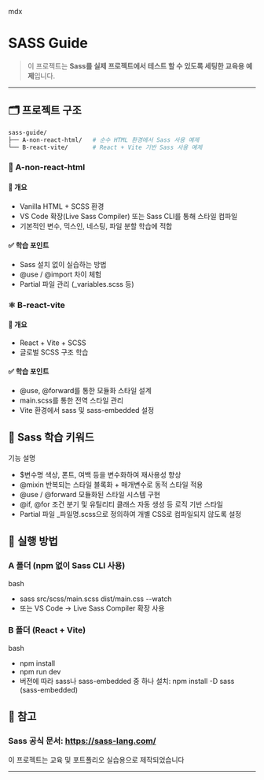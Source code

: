 mdx

# SASS Guide

> 이 프로젝트는 **Sass를 실제 프로젝트에서 테스트 할 수 있도록 세팅한 교육용 예제**입니다.

---

## 🗂️ 프로젝트 구조

```bash
sass-guide/
├── A-non-react-html/   # 순수 HTML 환경에서 Sass 사용 예제
└── B-react-vite/       # React + Vite 기반 Sass 사용 예제
```

### 🔰 A-non-react-html

#### 📌 개요

* Vanilla HTML + SCSS 환경
* VS Code 확장(Live Sass Compiler) 또는 Sass CLI를 통해 스타일 컴파일
* 기본적인 변수, 믹스인, 네스팅, 파일 분할 학습에 적합

#### ✅ 학습 포인트

* Sass 설치 없이 실습하는 방법
* @use / @import 차이 체험
* Partial 파일 관리 (\_variables.scss 등)

### ⚛️ B-react-vite

#### 📌 개요

* React + Vite + SCSS
* 글로벌 SCSS 구조 학습

#### ✅ 학습 포인트

* @use, @forward를 통한 모듈화 스타일 설계
* main.scss를 통한 전역 스타일 관리
* Vite 환경에서 sass 및 sass-embedded 설정

## 🧠 Sass 학습 키워드

기능 설명
* $변수명 색상, 폰트, 여백 등을 변수화하여 재사용성 향상
* @mixin 반복되는 스타일 블록화 + 매개변수로 동적 스타일 적용
* @use / @forward 모듈화된 스타일 시스템 구현
* @if, @for 조건 분기 및 유틸리티 클래스 자동 생성 등 로직 기반 스타일
* Partial 파일 \_파일명.scss으로 정의하여 개별 CSS로 컴파일되지 않도록 설정

## 🚀 실행 방법

### A 폴더 (npm 없이 Sass CLI 사용)

bash
* sass src/scss/main.scss dist/main.css --watch
* 또는 VS Code → Live Sass Compiler 확장 사용

### B 폴더 (React + Vite)

bash
* npm install
* npm run dev
* 버전에 따라 sass나 sass-embedded 중 하나 설치:  npm install -D sass (sass-embedded)

## 📌 참고

### Sass 공식 문서: https://sass-lang.com/

이 프로젝트는 교육 및 포트폴리오 실습용으로 제작되었습니다

---
